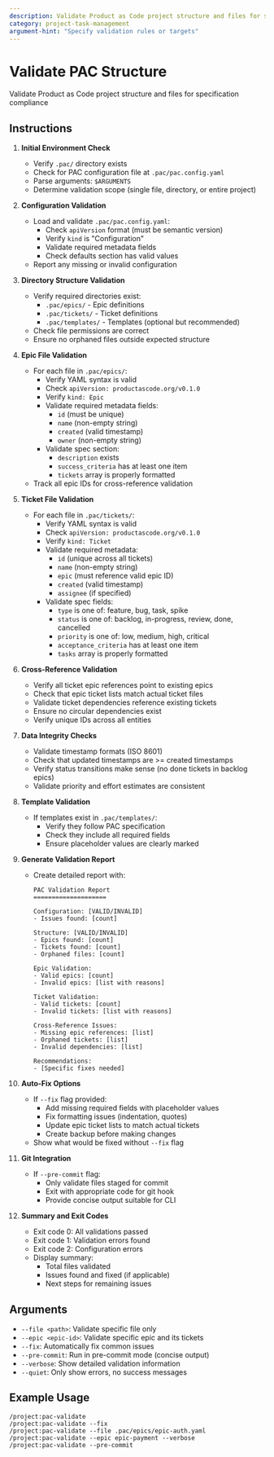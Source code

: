 ```yaml
---
description: Validate Product as Code project structure and files for specification compliance
category: project-task-management
argument-hint: "Specify validation rules or targets"
---
```


# Validate PAC Structure

Validate Product as Code project structure and files for specification compliance

## Instructions

1. **Initial Environment Check**
   - Verify `.pac/` directory exists
   - Check for PAC configuration file at `.pac/pac.config.yaml`
   - Parse arguments: `$ARGUMENTS`
   - Determine validation scope (single file, directory, or entire project)

2. **Configuration Validation**
   - Load and validate `.pac/pac.config.yaml`:
     - Check `apiVersion` format (must be semantic version)
     - Verify `kind` is "Configuration"
     - Validate required metadata fields
     - Check defaults section has valid values
   - Report any missing or invalid configuration

3. **Directory Structure Validation**
   - Verify required directories exist:
     - `.pac/epics/` - Epic definitions
     - `.pac/tickets/` - Ticket definitions
     - `.pac/templates/` - Templates (optional but recommended)
   - Check file permissions are correct
   - Ensure no orphaned files outside expected structure

4. **Epic File Validation**
   - For each file in `.pac/epics/`:
     - Verify YAML syntax is valid
     - Check `apiVersion: productascode.org/v0.1.0`
     - Verify `kind: Epic`
     - Validate required metadata fields:
       - `id` (must be unique)
       - `name` (non-empty string)
       - `created` (valid timestamp)
       - `owner` (non-empty string)
     - Validate spec section:
       - `description` exists
       - `success_criteria` has at least one item
       - `tickets` array is properly formatted
   - Track all epic IDs for cross-reference validation

5. **Ticket File Validation**
   - For each file in `.pac/tickets/`:
     - Verify YAML syntax is valid
     - Check `apiVersion: productascode.org/v0.1.0`
     - Verify `kind: Ticket`
     - Validate required metadata:
       - `id` (unique across all tickets)
       - `name` (non-empty string)
       - `epic` (must reference valid epic ID)
       - `created` (valid timestamp)
       - `assignee` (if specified)
     - Validate spec fields:
       - `type` is one of: feature, bug, task, spike
       - `status` is one of: backlog, in-progress, review, done, cancelled
       - `priority` is one of: low, medium, high, critical
       - `acceptance_criteria` has at least one item
       - `tasks` array is properly formatted

6. **Cross-Reference Validation**
   - Verify all ticket epic references point to existing epics
   - Check that epic ticket lists match actual ticket files
   - Validate ticket dependencies reference existing tickets
   - Ensure no circular dependencies exist
   - Verify unique IDs across all entities

7. **Data Integrity Checks**
   - Validate timestamp formats (ISO 8601)
   - Check that updated timestamps are >= created timestamps
   - Verify status transitions make sense (no done tickets in backlog epics)
   - Validate priority and effort estimates are consistent

8. **Template Validation**
   - If templates exist in `.pac/templates/`:
     - Verify they follow PAC specification
     - Check they include all required fields
     - Ensure placeholder values are clearly marked

9. **Generate Validation Report**
   - Create detailed report with:
     ```
     PAC Validation Report
     ====================
     
     Configuration: [VALID/INVALID]
     - Issues found: [count]
     
     Structure: [VALID/INVALID]
     - Epics found: [count]
     - Tickets found: [count]
     - Orphaned files: [count]
     
     Epic Validation:
     - Valid epics: [count]
     - Invalid epics: [list with reasons]
     
     Ticket Validation:
     - Valid tickets: [count]
     - Invalid tickets: [list with reasons]
     
     Cross-Reference Issues:
     - Missing epic references: [list]
     - Orphaned tickets: [list]
     - Invalid dependencies: [list]
     
     Recommendations:
     - [Specific fixes needed]
     ```

10. **Auto-Fix Options**
    - If `--fix` flag provided:
      - Add missing required fields with placeholder values
      - Fix formatting issues (indentation, quotes)
      - Update epic ticket lists to match actual tickets
      - Create backup before making changes
    - Show what would be fixed without `--fix` flag

11. **Git Integration**
    - If `--pre-commit` flag:
      - Only validate files staged for commit
      - Exit with appropriate code for git hook
      - Provide concise output suitable for CLI

12. **Summary and Exit Codes**
    - Exit code 0: All validations passed
    - Exit code 1: Validation errors found
    - Exit code 2: Configuration errors
    - Display summary:
      - Total files validated
      - Issues found and fixed (if applicable)
      - Next steps for remaining issues

## Arguments

- `--file <path>`: Validate specific file only
- `--epic <epic-id>`: Validate specific epic and its tickets
- `--fix`: Automatically fix common issues
- `--pre-commit`: Run in pre-commit mode (concise output)
- `--verbose`: Show detailed validation information
- `--quiet`: Only show errors, no success messages

## Example Usage

```
/project:pac-validate
/project:pac-validate --fix
/project:pac-validate --file .pac/epics/epic-auth.yaml
/project:pac-validate --epic epic-payment --verbose
/project:pac-validate --pre-commit
```